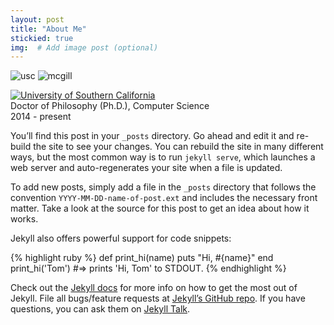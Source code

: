 ```yaml
---
layout: post
title: "About Me"
stickied: true
img:  # Add image post (optional)
---
```


![usc]({{site.baseurl}}/assets/img/usc.png)
![mcgill]({{site.baseurl}}/assets/img/mcgill.png)

<img style="float: left;" src="{{site.baseurl}}/assets/img/usc.png"> <div> 
        <a href="http://www.usc.edu">University of Southern California</a><br>
        Doctor of Philosophy (Ph.D.), Computer Science <br>
        2014 - present
    </div>


You’ll find this post in your `_posts` directory. Go ahead and edit it and re-build the site to see your changes. You can rebuild the site in many different ways, but the most common way is to run `jekyll serve`, which launches a web server and auto-regenerates your site when a file is updated.

To add new posts, simply add a file in the `_posts` directory that follows the convention `YYYY-MM-DD-name-of-post.ext` and includes the necessary front matter. Take a look at the source for this post to get an idea about how it works.

Jekyll also offers powerful support for code snippets:

{% highlight ruby %}
def print_hi(name)
  puts "Hi, #{name}"
end
print_hi('Tom')
#=> prints 'Hi, Tom' to STDOUT.
{% endhighlight %}

Check out the [Jekyll docs][jekyll-docs] for more info on how to get the most out of Jekyll. File all bugs/feature requests at [Jekyll’s GitHub repo][jekyll-gh]. If you have questions, you can ask them on [Jekyll Talk][jekyll-talk].

[jekyll-docs]: https://jekyllrb.com/docs/home
[jekyll-gh]:   https://github.com/jekyll/jekyll
[jekyll-talk]: https://talk.jekyllrb.com/
